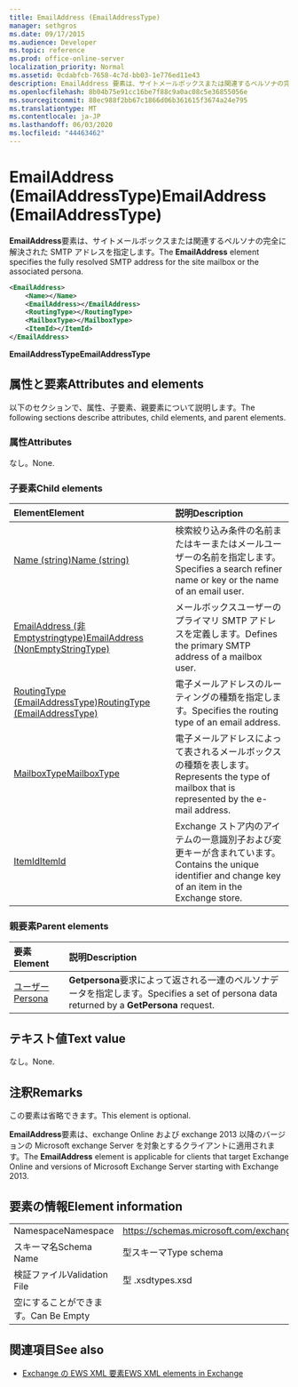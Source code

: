 ```yaml
---
title: EmailAddress (EmailAddressType)
manager: sethgros
ms.date: 09/17/2015
ms.audience: Developer
ms.topic: reference
ms.prod: office-online-server
localization_priority: Normal
ms.assetid: 0cdabfcb-7658-4c7d-bb03-1e776ed11e43
description: EmailAddress 要素は、サイトメールボックスまたは関連するペルソナの完全に解決された SMTP アドレスを指定します。
ms.openlocfilehash: 8b04b75e91cc16be7f88c9a0ac08c5e36855056e
ms.sourcegitcommit: 88ec988f2bb67c1866d06b361615f3674a24e795
ms.translationtype: MT
ms.contentlocale: ja-JP
ms.lasthandoff: 06/03/2020
ms.locfileid: "44463462"
---
```

# <a name="emailaddress-emailaddresstype"></a><span data-ttu-id="da65a-103">EmailAddress (EmailAddressType)</span><span class="sxs-lookup"><span data-stu-id="da65a-103">EmailAddress (EmailAddressType)</span></span>

<span data-ttu-id="da65a-104">**EmailAddress**要素は、サイトメールボックスまたは関連するペルソナの完全に解決された SMTP アドレスを指定します。</span><span class="sxs-lookup"><span data-stu-id="da65a-104">The **EmailAddress** element specifies the fully resolved SMTP address for the site mailbox or the associated persona.</span></span> 
  
```xml
<EmailAddress>
    <Name></Name>
    <EmailAddress></EmailAddress>
    <RoutingType></RoutingType>
    <MailboxType></MailboxType>
    <ItemId></ItemId>
</EmailAddress>
```

 <span data-ttu-id="da65a-105">**EmailAddressType**</span><span class="sxs-lookup"><span data-stu-id="da65a-105">**EmailAddressType**</span></span>
## <a name="attributes-and-elements"></a><span data-ttu-id="da65a-106">属性と要素</span><span class="sxs-lookup"><span data-stu-id="da65a-106">Attributes and elements</span></span>

<span data-ttu-id="da65a-107">以下のセクションで、属性、子要素、親要素について説明します。</span><span class="sxs-lookup"><span data-stu-id="da65a-107">The following sections describe attributes, child elements, and parent elements.</span></span>
  
### <a name="attributes"></a><span data-ttu-id="da65a-108">属性</span><span class="sxs-lookup"><span data-stu-id="da65a-108">Attributes</span></span>

<span data-ttu-id="da65a-109">なし。</span><span class="sxs-lookup"><span data-stu-id="da65a-109">None.</span></span>
  
### <a name="child-elements"></a><span data-ttu-id="da65a-110">子要素</span><span class="sxs-lookup"><span data-stu-id="da65a-110">Child elements</span></span>

|<span data-ttu-id="da65a-111">**Element**</span><span class="sxs-lookup"><span data-stu-id="da65a-111">**Element**</span></span>|<span data-ttu-id="da65a-112">**説明**</span><span class="sxs-lookup"><span data-stu-id="da65a-112">**Description**</span></span>|
|:-----|:-----|
|[<span data-ttu-id="da65a-113">Name (string)</span><span class="sxs-lookup"><span data-stu-id="da65a-113">Name (string)</span></span>](name-string.md) <br/> |<span data-ttu-id="da65a-114">検索絞り込み条件の名前またはキーまたはメールユーザーの名前を指定します。</span><span class="sxs-lookup"><span data-stu-id="da65a-114">Specifies a search refiner name or key or the name of an email user.</span></span>  <br/> |
|[<span data-ttu-id="da65a-115">EmailAddress (非 Emptystringtype)</span><span class="sxs-lookup"><span data-stu-id="da65a-115">EmailAddress (NonEmptyStringType)</span></span>](emailaddress-nonemptystringtype.md) <br/> |<span data-ttu-id="da65a-116">メールボックスユーザーのプライマリ SMTP アドレスを定義します。</span><span class="sxs-lookup"><span data-stu-id="da65a-116">Defines the primary SMTP address of a mailbox user.</span></span>  <br/> |
|[<span data-ttu-id="da65a-117">RoutingType (EmailAddressType)</span><span class="sxs-lookup"><span data-stu-id="da65a-117">RoutingType (EmailAddressType)</span></span>](routingtype-emailaddresstype.md) <br/> |<span data-ttu-id="da65a-118">電子メールアドレスのルーティングの種類を指定します。</span><span class="sxs-lookup"><span data-stu-id="da65a-118">Specifies the routing type of an email address.</span></span>  <br/> |
|[<span data-ttu-id="da65a-119">MailboxType</span><span class="sxs-lookup"><span data-stu-id="da65a-119">MailboxType</span></span>](mailboxtype.md) <br/> |<span data-ttu-id="da65a-120">電子メールアドレスによって表されるメールボックスの種類を表します。</span><span class="sxs-lookup"><span data-stu-id="da65a-120">Represents the type of mailbox that is represented by the e-mail address.</span></span>  <br/> |
|[<span data-ttu-id="da65a-121">ItemId</span><span class="sxs-lookup"><span data-stu-id="da65a-121">ItemId</span></span>](itemid.md) <br/> |<span data-ttu-id="da65a-122">Exchange ストア内のアイテムの一意識別子および変更キーが含まれています。</span><span class="sxs-lookup"><span data-stu-id="da65a-122">Contains the unique identifier and change key of an item in the Exchange store.</span></span>  <br/> |
   
### <a name="parent-elements"></a><span data-ttu-id="da65a-123">親要素</span><span class="sxs-lookup"><span data-stu-id="da65a-123">Parent elements</span></span>

|<span data-ttu-id="da65a-124">**要素**</span><span class="sxs-lookup"><span data-stu-id="da65a-124">**Element**</span></span>|<span data-ttu-id="da65a-125">**説明**</span><span class="sxs-lookup"><span data-stu-id="da65a-125">**Description**</span></span>|
|:-----|:-----|
|[<span data-ttu-id="da65a-126">ユーザー</span><span class="sxs-lookup"><span data-stu-id="da65a-126">Persona</span></span>](persona.md) <br/> |<span data-ttu-id="da65a-127">**Getpersona**要求によって返される一連のペルソナデータを指定します。</span><span class="sxs-lookup"><span data-stu-id="da65a-127">Specifies a set of persona data returned by a **GetPersona** request.</span></span>  <br/> |
   
## <a name="text-value"></a><span data-ttu-id="da65a-128">テキスト値</span><span class="sxs-lookup"><span data-stu-id="da65a-128">Text value</span></span>

<span data-ttu-id="da65a-129">なし。</span><span class="sxs-lookup"><span data-stu-id="da65a-129">None.</span></span>
  
## <a name="remarks"></a><span data-ttu-id="da65a-130">注釈</span><span class="sxs-lookup"><span data-stu-id="da65a-130">Remarks</span></span>

<span data-ttu-id="da65a-131">この要素は省略できます。</span><span class="sxs-lookup"><span data-stu-id="da65a-131">This element is optional.</span></span>
  
<span data-ttu-id="da65a-132">**EmailAddress**要素は、exchange Online および exchange 2013 以降のバージョンの Microsoft exchange Server を対象とするクライアントに適用されます。</span><span class="sxs-lookup"><span data-stu-id="da65a-132">The **EmailAddress** element is applicable for clients that target Exchange Online and versions of Microsoft Exchange Server starting with Exchange 2013.</span></span> 
  
## <a name="element-information"></a><span data-ttu-id="da65a-133">要素の情報</span><span class="sxs-lookup"><span data-stu-id="da65a-133">Element information</span></span>

|||
|:-----|:-----|
|<span data-ttu-id="da65a-134">Namespace</span><span class="sxs-lookup"><span data-stu-id="da65a-134">Namespace</span></span>  <br/> |https://schemas.microsoft.com/exchange/services/2006/types  <br/> |
|<span data-ttu-id="da65a-135">スキーマ名</span><span class="sxs-lookup"><span data-stu-id="da65a-135">Schema Name</span></span>  <br/> |<span data-ttu-id="da65a-136">型スキーマ</span><span class="sxs-lookup"><span data-stu-id="da65a-136">Type schema</span></span>  <br/> |
|<span data-ttu-id="da65a-137">検証ファイル</span><span class="sxs-lookup"><span data-stu-id="da65a-137">Validation File</span></span>  <br/> |<span data-ttu-id="da65a-138">型 .xsd</span><span class="sxs-lookup"><span data-stu-id="da65a-138">types.xsd</span></span>  <br/> |
|<span data-ttu-id="da65a-139">空にすることができます。</span><span class="sxs-lookup"><span data-stu-id="da65a-139">Can Be Empty</span></span>  <br/> ||
   
## <a name="see-also"></a><span data-ttu-id="da65a-140">関連項目</span><span class="sxs-lookup"><span data-stu-id="da65a-140">See also</span></span>

- [<span data-ttu-id="da65a-141">Exchange の EWS XML 要素</span><span class="sxs-lookup"><span data-stu-id="da65a-141">EWS XML elements in Exchange</span></span>](ews-xml-elements-in-exchange.md)


